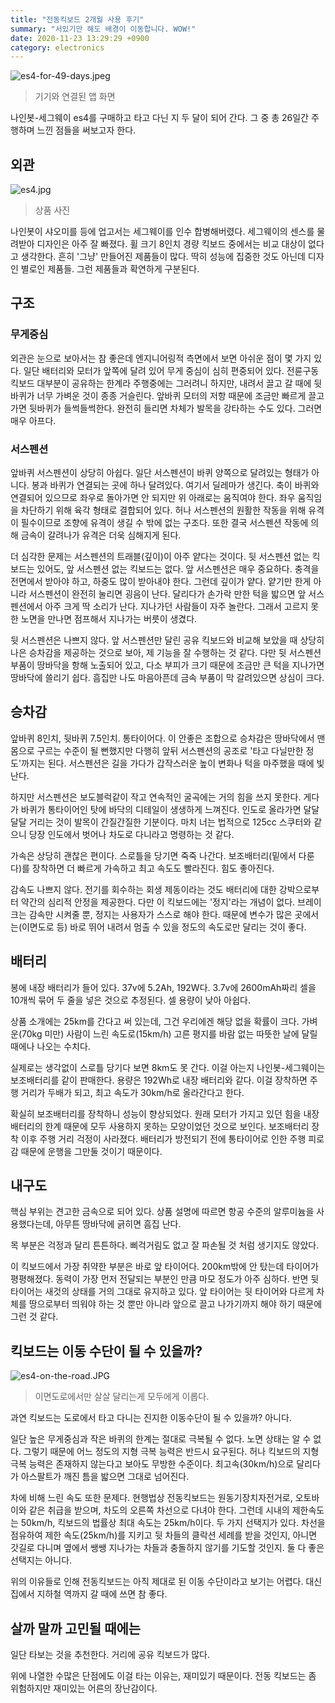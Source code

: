 ```yaml
---
title: "전동킥보드 2개월 사용 후기"
summary: "서있기만 해도 배경이 이동합니다. WOW!"
date: 2020-11-23 13:29:29 +0900
category: electronics
---
```


![es4-for-49-days.jpeg](/assets/images/bmBQSCq.jpg)

> 기기와 연결된 앱 화면


나인봇-세그웨이 es4를 구매하고 타고 다닌 지 두 달이 되어 간다. 그 중 총 26일간 주행하며 느낀 점들을 써보고자 한다.

##  외관

![es4.jpg](/assets/images/iZfrexA.jpg)

> 상품 사진

나인봇이 샤오미를 등에 업고서는 세그웨이를 인수 합병해버렸다. 세그웨이의 센스를 물려받아 디자인은 아주 잘 빠졌다. 휠 크기 8인치 경량 킥보드 중에서는 비교 대상이 없다고 생각한다. 흔히 '그냥' 만들어진 제품들이 많다. 딱히 성능에 집중한 것도 아닌데 디자인 별로인 제품들. 그런 제품들과 확연하게 구분된다.

## 구조

### 무게중심

외관은 눈으로 보아서는 참 좋은데 엔지니어링적 측면에서 보면 아쉬운 점이 몇 가지 있다. 일단 배터리와 모터가 앞쪽에 달려 있어 무게 중심이 심히 편중되어 있다. 전륜구동 킥보드 대부분이 공유하는 한계라 주행중에는 그러려니 하지만, 내려서 끌고 갈 때에 뒷바퀴가 너무 가벼운 것이 종종 거슬린다. 앞바퀴 모터의 저항 때문에 조금만 빠르게 끌고 가면 뒷바퀴가 들썩들썩한다. 완전히 들리면 차체가 발목을 강타하는 수도 있다. 그러면 매우 아프다.

### 서스펜션

앞바퀴 서스펜션이 상당히 아쉽다. 일단 서스펜션이 바퀴 양쪽으로 달려있는 형태가 아니다. 봉과 바퀴가 연결되는 곳에 하나 달려있다. 여기서 딜레마가 생긴다. 축이 바퀴와 연결되어 있으므로 좌우로 돌아가면 안 되지만 위 아래로는 움직여야 한다. 좌우 움직임을 차단하기 위해 육각 형태로 결합되어 있다. 허나 서스펜션의 원활한 작동을 위해 유격이 필수이므로 조향에 유격이 생길 수 밖에 없는 구조다. 또한 결국 서스펜션 작동에 의해 금속이 갈려나가 유격은 더욱 심해지게 된다.

더 심각한 문제는 서스펜션의 트래블(깊이)이 아주 얕다는 것이다. 뒷 서스펜션 없는 킥보드는 있어도, 앞 서스펜션 없는 킥보드는 없다. 앞 서스펜션은 매우 중요하다. 충격을 전면에서 받아야 하고, 하중도 많이 받아내야 한다. 그런데 깊이가 얕다. 얕기만 한게 아니라 서스펜션이 완전히 눌리면 굉음이 난다. 달리다가 손가락 만한 턱을 밟으면 앞 서스펜션에서 아주 크게 딱 소리가 난다. 지나가던 사람들이 자주 놀란다. 그래서 고르지 못한 노면을 만나면 점프해서 지나가는 버릇이 생겼다.

뒷 서스펜션은 나쁘지 않다. 앞 서스펜션만 달린 공유 킥보드와 비교해 보았을 때 상당히 나은 승차감을 제공하는 것으로 보아, 제 기능을 잘 수행하는 것 같다. 다만 뒷 서스펜션 부품이 땅바닥을 항해 노출되어 있고, 다소 부피가 크기 때문에 조금만 큰 턱을 지나가면 땅바닥에 쓸리기 쉽다. 흠집만 나도 마음아픈데 금속 부품이 막 갈려있으면 상심이 크다.

## 승차감

앞바퀴 8인치, 뒷바퀴 7.5인치. 통타이어다. 이 안좋은 조합으로 승차감은 땅바닥에서 맨몸으로 구르는 수준이 될 뻔했지만 다행히 앞뒤 서스펜션의 공조로 '타고 다닐만한 정도'까지는 된다. 서스펜션은 길을 가다가 갑작스러운 높이 변화나 턱을 마주했을 때에 빛난다.

하지만 서스펜션은 보도블럭같이 작고 연속적인 굴곡에는 거의 힘을 쓰지 못한다. 게다가 바퀴가 통타이어인 탓에 바닥의 디테일이 생생하게 느껴진다. 인도로 올라가면 달달달달 거리는 것이 발목이 간질간질한 기분이다. 마치 너는 법적으로 125cc 스쿠터와 같으니 당장 인도에서 벗어나 차도로 다니라고 명령하는 것 같다.

가속은 상당히 괜찮은 편이다. 스로틀을 당기면 죽죽 나간다. 보조배터리(밑에서 다룬다)를 장착하면 더 빠르게 가속하고 최고 속도도 빨라진다. 힘도 좋아진다.

감속도 나쁘지 않다. 전기를 회수하는 회생 제동이라는 것도 배터리에 대한 강박으로부터 약간의 심리적 안정을 제공한다. 다만 이 킥보드에는 '정지'라는 개념이 없다. 브레이크는 감속만 시켜줄 뿐, 정지는 사용자가 스스로 해야 한다. 때문에 변수가 많은 곳에서는(이면도로 등) 바로 뛰어 내려서 멈출 수 있을 정도의 속도로만 달리는 것이 좋다.

## 배터리

봉에 내장 배터리가 들어 있다. 37v에 5.2Ah, 192W다. 3.7v에 2600mAh짜리 셀을 10개씩 묶어 두 줄을 넣은 것으로 추정된다. 셀 용량이 낮아 아쉽다.

상품 소개에는 25km를 간다고 써 있는데, 그건 우리에겐 해당 없을 확률이 크다. 가벼운(70kg 미만) 사람이 느린 속도로(15km/h) 고른 평지를 바람 없는 따뜻한 날에 달릴 때에나 나오는 수치다.

실제로는 생각없이 스로틀 당기다 보면 8km도 못 간다. 이걸 아는지 나인봇-세그웨이는 보조배터리를 같이 판매한다. 용량은 192Wh로 내장 배터리와 같다. 이걸 장착하면 주행 거리가 두배가 되고, 최고 속도가 30km/h로 올라간다고 한다.

확실히 보조배터리를 장착하니 성능이 향상되었다. 원래 모터가 가지고 있던 힘을 내장 배터리의 한계 때문에 모두 사용하지 못하는 모양이었던 것으로 보인다. 보조배터리 장착 이후 주행 거리 걱정이 사라졌다. 배터리가 방전되기 전에 통타이어로 인한 주행 피로감 때문에 운행을 그만둘 것이기 때문이다.

## 내구도

핵심 부위는 견고한 금속으로 되어 있다. 상품 설명에 따르면 항공 수준의 알루미늄을 사용했다는데, 아무튼 땅바닥에 긁히면 흠집 난다.

목 부분은 걱정과 달리 튼튼하다. 삐걱거림도 없고 잘 파손될 것 처럼 생기지도 않았다.

이 킥보드에서 가장 취약한 부분은 바로 앞 타이어다. 200km밖에 안 탔는데 타이어가 평평해졌다. 동력이 가장 먼저 전달되는 부분인 만큼 마모 정도가 아주 심하다. 반면 뒷 타이어는 새것의 상태를 거의 그대로 유지하고 있다. 앞 타이어는 뒷 타이어와 다르게 차체를 땅으로부터 띄워야 하는 것 뿐만 아니라 앞으로 끌고 나가기까지 해야 하기 때문에 그런 것 같다.

## 킥보드는 이동 수단이 될 수 있을까?

![es4-on-the-road.JPG](/assets/images/rLa9gCC.jpg)

> 이면도로에서만 살살 달리는게 모두에게 이롭다.

과연 킥보드는 도로에서 타고 다니는 진지한 이동수단이 될 수 있을까? 아니다.

일단 높은 무게중심과 작은 바퀴의 한계는 절대로 극복될 수 없다. 노면 상태는 알 수 없다. 그렇기 때문에 어느 정도의 지형 극복 능력은 반드시 요구된다. 허나 킥보드의 지형 극복 능력은 존재하지 않는다고 보아도 무방한 수준이다. 최고속(30km/h)으로 달리다가 아스팔트가 깨진 틈을 밟으면 그대로 넘어진다.

차에 비해 느린 속도 또한 문제다. 현행법상 전동킥보드는 원동기장치자전거로, 오토바이와 같은 취급을 받으며, 차도의 오른쪽 차선으로 다녀야 한다. 그런데 시내의 제한속도는 50km/h, 킥보드의 법률상 최대 속도는 25km/h이다. 두 가지 선택지가 있다. 차선을 점유하여 제한 속도(25km/h)를 지키고 뒷 차들의 클락션 세례를 받을 것인지, 아니면 갓길로 다니며 옆에서 쌩쌩 지나가는 차들과 충돌하지 않기를 기도할 것인지. 둘 다 좋은 선택지는 아니다.

위의 이유들로 인해 전동킥보드는 아직 제대로 된 이동 수단이라고 보기는 어렵다. 대신 집에서 지하철 역까지 갈 때에 쓰면 참 좋다.

## 살까 말까 고민될 때에는

일단 타보는 것을 추천한다. 거리에 공유 킥보드가 많다.

위에 나열한 수많은 단점에도 이걸 타는 이유는, 재미있기 때문이다. 전동 킥보드는 좀 위험하지만 재미있는 어른의 장난감이다.
